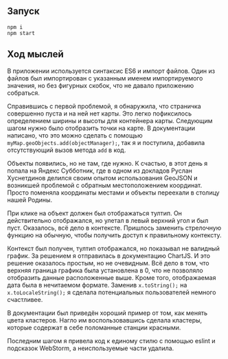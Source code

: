 ## Запуск

```
npm i
npm start
```

## Ход мыслей

В приложении используется синтаксис ES6 и импорт файлов. Один из файлов был импортирован с указанным именем импортируемого значения,
но без фигурных скобок, что не давало приложению собраться.

Справившись с первой проблемой, я обнаружила, что страничка совершенно пуста и на ней нет карты.
Это легко пофиксилось определением ширины и высоты для контейнера карты. Следующим шагом нужно было отобразить точки на карте.
В документации написано, что это можно сделать с помощью `myMap.geoObjects.add(objectManager);`,
так я и поступила, добавила отсутствующий вызов метода `add` в код.

Объекты появились, но не там, где нужно. К счастью, в этот день я попала на Яндекс Субботник,
где в одном из докладов Руслан Хуснетдинов делился своим опытом использования GeoJSON и возникшей проблемой с обратным местоположением координат.
Просто поменяла координаты местами и объекты переехали в столицу нашей Родины.

При клике на объект должен был отображаться тултип. Он действительно отображался, но улетал в левый верхний угол и был пуст.
Оказалось, всё дело в контексте. Пришлось заменить стрелочную функцию на обычную, чтобы получить доступ к правильному контексту.

Контекст был получен, тултип отображался, но показывал не валидный график. За решением я отправилась в документацию ChartJS.
И это решение оказалось простым, но не очевидным. Всё дело в том, что верхняя граница графика была установлена в 0,
что не позволяло отобразить данные расположенные выше. Кроме того, отображаемая дата была в нечитаемом формате.
Заменив `x.toString();` на `x.toLocaleString();` я сделала потенциальных пользователей немного счастливее.

В документации был приведён хороший пример от том, как менять цвета кластеров. Нагло им воспользовавшись сделала кластеры,
которые содержат в себе поломанные станции красными.

Последним шагом я привела код к единому стилю с помощью eslint и подсказок WebStorm, а неиспользуемые части удалила.
